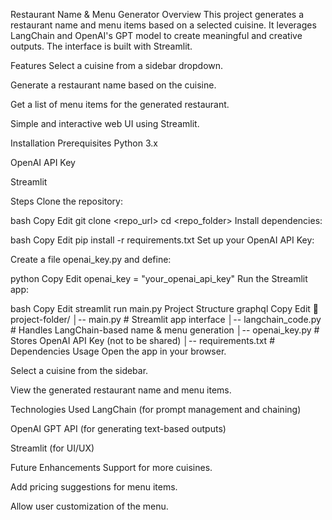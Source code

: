 Restaurant Name & Menu Generator
Overview
This project generates a restaurant name and menu items based on a selected cuisine. It leverages LangChain and OpenAI's GPT model to create meaningful and creative outputs. The interface is built with Streamlit.

Features
Select a cuisine from a sidebar dropdown.

Generate a restaurant name based on the cuisine.

Get a list of menu items for the generated restaurant.

Simple and interactive web UI using Streamlit.

Installation
Prerequisites
Python 3.x

OpenAI API Key

Streamlit

Steps
Clone the repository:

bash
Copy
Edit
git clone <repo_url>
cd <repo_folder>
Install dependencies:

bash
Copy
Edit
pip install -r requirements.txt
Set up your OpenAI API Key:

Create a file openai_key.py and define:

python
Copy
Edit
openai_key = "your_openai_api_key"
Run the Streamlit app:

bash
Copy
Edit
streamlit run main.py
Project Structure
graphql
Copy
Edit
📂 project-folder/
│-- main.py                # Streamlit app interface
│-- langchain_code.py       # Handles LangChain-based name & menu generation
│-- openai_key.py           # Stores OpenAI API Key (not to be shared)
│-- requirements.txt        # Dependencies
Usage
Open the app in your browser.

Select a cuisine from the sidebar.

View the generated restaurant name and menu items.

Technologies Used
LangChain (for prompt management and chaining)

OpenAI GPT API (for generating text-based outputs)

Streamlit (for UI/UX)

Future Enhancements
Support for more cuisines.

Add pricing suggestions for menu items.

Allow user customization of the menu.

